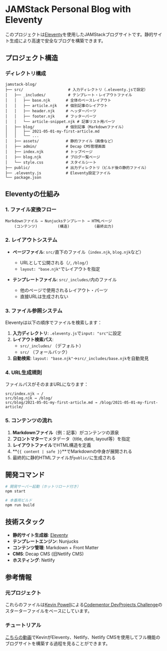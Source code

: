 # JAMStack Personal Blog with Eleventy

このプロジェクトは[Eleventy](https://www.11ty.dev/)を使用したJAMStackブログサイトです。静的サイト生成により高速で安全なブログを構築できます。

## プロジェクト構造

### ディレクトリ構成
```
jamstack-blog/
├── src/                    # 入力ディレクトリ（.eleventy.jsで設定）
│   ├── _includes/          # テンプレート・レイアウトファイル
│   │   ├── base.njk       # 全体のベースレイアウト
│   │   ├── article.njk    # 個別記事のレイアウト
│   │   ├── header.njk     # ヘッダーパーツ
│   │   ├── footer.njk     # フッターパーツ
│   │   └── article-snippet.njk # 記事リスト用パーツ
│   ├── blog/              # 個別記事（Markdownファイル）
│   │   ├── 2021-05-01-my-first-article.md
│   │   └── ...
│   ├── assets/            # 静的ファイル（画像など）
│   ├── admin/             # Decap CMS管理画面
│   ├── index.njk          # トップページ
│   ├── blog.njk           # ブログ一覧ページ
│   └── style.css          # スタイルシート
├── public/                # 出力ディレクトリ（ビルド後の静的ファイル）
├── .eleventy.js           # Eleventy設定ファイル
└── package.json
```

## Eleventyの仕組み

### 1. ファイル変換フロー
```
Markdownファイル → Nunjucksテンプレート → HTMLページ
    (コンテンツ)         (構造)           (最終出力)
```

### 2. レイアウトシステム
- **ページファイル**: `src/`直下のファイル（`index.njk`, `blog.njk`など）
  - URLとして公開される（`/`, `/blog/`）
  - `layout: "base.njk"`でレイアウトを指定

- **テンプレートファイル**: `src/_includes/`内のファイル
  - 他のページで使用されるレイアウト・パーツ
  - 直接URLは生成されない

### 3. ファイル参照システム
Eleventyは以下の順序でファイルを検索します：

1. **入力ディレクトリ**: `.eleventy.js`で`input: "src"`に設定
2. **レイアウト検索パス**: 
   - `src/_includes/` （デフォルト）
   - `src/` （フォールバック）
3. **自動検索**: `layout: "base.njk"`→`src/_includes/base.njk`を自動発見

### 4. URL生成規則
ファイルパスがそのままURLになります：
```
src/index.njk → /
src/blog.njk → /blog/
src/blog/2021-05-01-my-first-article.md → /blog/2021-05-01-my-first-article/
```

### 5. コンテンツの流れ
1. **Markdownファイル**（例：記事）がコンテンツの源泉
2. **フロントマター**でメタデータ（title, date, layout等）を指定
3. **レイアウトファイル**でHTML構造を定義
4. **`{{ content | safe }}`**でMarkdownの中身が展開される
5. 最終的に静的HTMLファイルが`public/`に生成される

## 開発コマンド

```bash
# 開発サーバー起動（ホットリロード付き）
npm start

# 本番用ビルド
npm run build
```

## 技術スタック

- **静的サイト生成器**: [Eleventy](https://www.11ty.dev/)
- **テンプレートエンジン**: Nunjucks
- **コンテンツ管理**: Markdown + Front Matter
- **CMS**: Decap CMS (旧Netlify CMS)
- **ホスティング**: Netlify

## 参考情報

### 元プロジェクト
これらのファイルは[Kevin Powell](https://kevinpowell.co)による[Codementor DevProjects Challenge](https://www.codementor.io/projects/web/create-a-fast-and-secure-blog-using-jamstack-c93coupnxb)のスターターファイルをベースにしています。

### チュートリアル
[こちらの動画](https://youtu.be/4wD00RT6d-g)でKevinがEleventy、Netlify、Netlify CMSを使用してフル機能のブログサイトを構築する過程を見ることができます。
